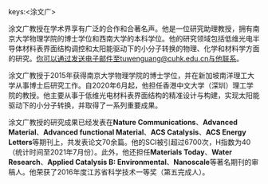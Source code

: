 keys:<涂文广>


涂文广教授在学术界享有广泛的合作和合著名声。他是一位研究助理教授，拥有南京大学物理学院的博士学位和西南大学的本科学位。他的研究领域包括低维光电半导体材料表界面结构调控和太阳能驱动下的小分子转换的物理、化学和材料学方面的研究。你可以通过发送电子邮件至tuwenguang@cuhk.edu.cn与他联系。

涂文广教授于2015年获得南京大学物理学院的博士学位，并在新加坡南洋理工大学从事博士后研究工作。自2020年6月起，他担任香港中文大学（深圳）理工学院的教授。他主要从事于低维光电材料表界面结构的精准设计与构建，实现太阳能驱动下的小分子转换，并取得了一系列重要成果。

涂文广教授的研究成果已经发表在**Nature Communications**、**Advanced Material**、**Advanced functional Material**、**ACS Catalysis**、**ACS Energy Letters**等期刊上，共发表论文70余篇。他的SCI被引超过6700次，H指数为40（统计时间至2021年7月份）。此外，他还担任**Materials Today**、**Water Research**、**Applied Catalysis B: Environmental**、**Nanoscale**等著名期刊的审稿人。他荣获了2016年度江苏省科学技术一等奖（第五完成人）。